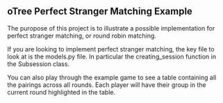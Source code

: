 ## oTree Perfect Stranger Matching Example

The puropose of this project is to illustrate a possible implementation for perfect stranger matching, or round robin matching.

If you are looking to implement perfect stranger matching, the key file to look at is the models.py file. In particular the creating_session function in the Subsession class.

You can also play through the example game to see a table containing all the pairings across all rounds. Each player will have their group in the current round highlighted in the table.